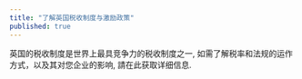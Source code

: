 ```yaml
---
title: "了解英国税收制度与激励政策"
published: true
---
```


英国的税收制度是世界上最具竞争力的税收制度之一, 如需了解税率和法规的运作方式，以及其对您企业的影响, 請在此获取详细信息.


